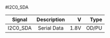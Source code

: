 #I2C0_SDA

|Signal        |Description |V      |Type|
| ------------- |:--------------:| -----:|------:|
|I2C0_SDA    |Serial Data | 1.8V |OD/PU |
